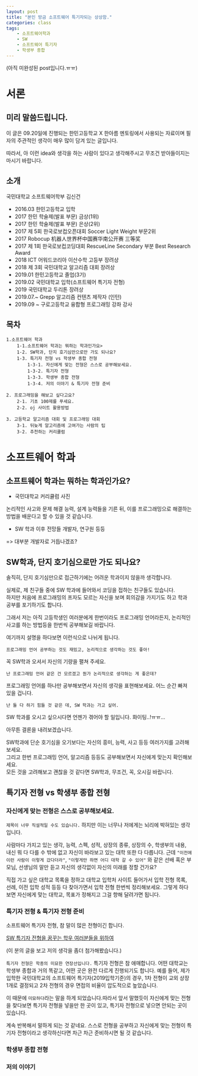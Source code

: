 ```yaml
---
layout: post
title: "본인 방금 소프트웨어 특기자되는 상상함."
categories: class
tags:
    - 소프트웨어학과
    - SW
    - 소프트웨어 특기자
    - 학생부 종합
--- 
```

(아직 미완성된 post입니다.ㅠㅠ)
# 서론
## 미리 말씀드립니다.

이 글은 09.20일에 진행되는
한민고등학교 X 한아름 멘토링에서 사용되는 자료이며
필자의 주관적인 생각이 매우 많이 담겨 있는 글입니다.

따라서, 아 이런 idea와 생각을 하는 사람이 있다고 생각해주시고
무조건 받아들이지는 마시기 바랍니다.

## 소개

국민대학교 소프트웨어학부 김신건

- 2016.03 한민고등학교 입학
- 2017 한민 학술제(발표 부문) 금상(1위)
- 2017 한민 학술제(발표 부문) 은상(2위)
- 2017 제 5회 한국로보컵오픈대회 Soccer Light Weight 부문2위
- 2017 Robocup 机器人世界杯中国赛华南公开赛 三等奖
- 2017 제 1회 한국로보컵코딩대회 RescueLine Secondary 부분 Best Research Award
- 2018 ICT 어워드코리아 이산수학 고등부 장려상
- 2018 제 3회 국민대학교 알고리즘 대회 장려상
- 2019.01 한민고등학교 졸업(3기)
- 2019.02 국민대학교 입학(소프트웨어 특기자 전형)
- 2019 국민대학교 두리톤 장려상
- 2019.07.~  Grepp 알고리즘 컨텐츠 제작자 (인턴) 
- 2019.09 ~ 구로고등학교 융합형 프로그래밍 강좌 강사


## 목차

```
1.소프트웨어 학과
    1-1.소프트웨어 학과는 뭐하는 학과인가요>
    1-2. SW학과, 단지 호기심만으로만 가도 되나요?
    1-3. 특기자 전형 vs 학생부 종합 전형
        1-3-1. 자신에게 맞는 전형은 스스로 공부해보세요.
        1-3-2. 특기자 전형
        1-3-3. 학생부 종합 전형
        1-3-4. 저의 이야기 & 특기자 전형 준비

2. 프로그래밍을 해보고 싶다고요?
    2-1. 기초 100제를 푸세요.
    2-2. oj 사이트 활용방법

3. 고등학교 알고리즘 대회 및 프로그래밍 대회
    3-1. 뒤늦게 알고리즘에 고여가는 사람의 팁
    3-2. 추천하는 커리큘럼
```

# 소프트웨어 학과

## 소프트웨어 학과는 뭐하는 학과인가요?

- 국민대학교 커리큘럼 사진

논리적인 사고와 문제 해결 능력, 설계 능력들을 기른 뒤, 이를 프로그래밍으로 해결하는 방법을 배운다고 할 수 있을 것 같습니다.

- SW 학과 이후 전망들 개발자, 연구원 등등

=> 대부분 개발자로 거듭나겠죠?

## SW학과, 단지 호기심으로만 가도 되나요?

솔직히, 단지 호기심만으로 접근하기에는 어려운 학과이지 않을까 생각합니다.  

실제로, 제 친구들 중에 SW 학과에 들어와서 코딩을 접하는 친구들도 있습니다.  
하지만 처음에 프로그래밍의 프자도 모르는 자신을 보며 회의감을 가지기도 하고 학과 공부를 포기하기도 합니다.  

그래서 저는 아직 고등학생인 여러분에게 한번이라도 프로그래밍 언어라든지, 논리적인 사고를 하는 방법등을 한번씩 공부해보길 바랍니다.  

여기까지 설명을 하다보면 이런식으로 나뉘게 됩니다.  

```
프로그래밍 언어 공부하는 것도 재밌고, 논리적으로 생각하는 것도 좋아!
```

꼭 SW학과 오셔서 자신의 기량을 펼쳐 주세요.  

```
난 프로그래밍 언어 같은 건 모르겠고 뭔가 논리적으로 생각하는 게 좋은데?
```

프로그래밍 언어를 하나만 공부해보면서 자신의 생각을 표현해보세요. 어느 순간 빠져 있을 겁니다.  

```
난 둘 다 하기 힘들 것 같은 데, SW 학과는 가고 싶어.
```

SW 학과를 오시고 싶으시다면 언젠가 겪어야 할 일입니다. 화이팅..!ㅠㅠ...  

아무튼 결론을 내려보겠습니다.  

SW학과에 단순 호기심을 오기보다는 자신의 흥미, 능력, 사고 등등 여러가지를 고려해보세요.  
그리고 한번 프로그래밍 언어, 알고리즘 등등도 공부해보면서 자신에게 맞는지 확인해보세요.  
모든 것을 고려해보고 괜찮을 것 같다면 SW학과, 무조건, 꼭, 오시길 바랍니다.  

## 특기자 전형 vs 학생부 종합 전형

### 자신에게 맞는 전형은 스스로 공부해보세요.

`제목이 너무 직설적일 수도 있습니다.`
하지만 이는 너무나 저에게는 뇌리에 박혀있는 생각입니다. 

사람마다 가지고 있는 생각, 능력, 스펙, 성적, 상장의 종류, 상장의 수, 학생부의 내용, 내신 뭐 다 다를 수 밖에 없고 자신이 바라보고 있는 대학 또한 다 다릅니다. 근데 `"이전에 이런 사람이 이렇게 갔다더라"`, `"이렇게만 하면 어디 대학 갈 수 있어"` 와 같은 선배 혹은 부모님, 선생님의 말만 듣고 자신의 생각없이 자신의 미래를 정할 건가요?

직접 가고 싶은 대학교 목록을 정하고 대학교 입학처 사이트 들어가서 입학 전형 목록, 선례, 이전 입학 성적 등등 다 찾아가면서 입학 전형 한번씩 정리해보세요. 그렇게 하다보면 자신에게 맞는 대학교, 목표가 정해지고 그걸 향해 달려가면 됩니다.

### 특기자 전형 & 특기자 전형 준비
소프트웨어 특기자 전형, 참 말이 많은 전형이긴 합니다.

<a href ="http://wookje.dance/2017/11/14/chat-sw%ED%8A%B9%EA%B8%B0%EC%9E%90%EB%A5%BC%ED%9D%AC%EB%A7%9D%ED%95%98%EB%8A%94%ED%95%99%EC%9A%B0%EB%B6%84%EB%93%A4%EC%9D%84%EC%9C%84%ED%95%98%EC%97%AC/">SW 특기자 전형을 꿈꾸는 학우 여러분들을 위하여 </a>

(이 분의 글을 보고 저의 생각을 좀더 첨가해봤습니다.)

`특기자 전형은 학종의 미묘한 연장선입니다.`
특기자 전형은 참 애매합니다. 어떤 대학교는 학생부 종합과 거의 똑같고, 어떤 곳은 완전 다르게 진행되기도 합니다. 예를 들어, 제가 입학한 국민대학교의 소프트웨어 특기자(2019입학기준)의 경우, 1차 전형이 교외 상장 1개로 결정되고 2차 전형의 경우 면접의 비율이 압도적으로 높았습니다.

이 때문에 `미묘하다`라는 말을 하게 되었습니다.따라서 앞서 말했듯이 자신에게 맞는 전형을 찾다보면 특기자 전형을 넣을만 한 곳이 있고, 특기자 전형으로 넣으면 안되는 곳이 있습니다. 

계속 반복해서 말하게 되는 것 같네요. 스스로 전형을 공부하고 자신에게 맞는 전형이 특기자 전형이라고 생각하신다면 차근 차근 준비하시면 될 것 같습니다.

### 학생부 종합 전형

### 저의 이야기